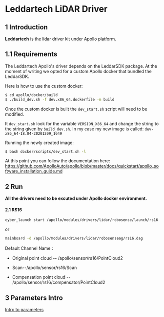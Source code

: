 # **Leddartech LiDAR Driver**

## 1 Introduction

 **Leddartech**  is the lidar driver kit under Apollo platform.

## 1.1 Requirements

The Leddartech Apollo's driver depends on the LeddarSDK package. At the moment of writing we opted for a custom Apollo docker that bundled the LeddarSDK.

Here is how to use the custom docker:
```bash
$ cd apollo/docker/build
$ ./build_dev.sh -f dev.x86_64.dockerfile -m build
```
Once the custom docker is built the `dev_start.sh` script will need to be modified.

It `dev_start.sh` look for the variable `VERSION_X86_64` and change the string to the string given by `build_dev.sh`. In my case my new image is called: `dev-x86_64-18.04-20201209_1649`

Running the newly created image:
```bash
$ bash docker/scripts/dev_start.sh -l
```

At this point you can follow the documentation here:
https://github.com/ApolloAuto/apollo/blob/master/docs/quickstart/apollo_software_installation_guide.md

## 2 Run

**All the drivers need to be excuted under Apollo docker environment.**

#### 2.1 RS16

```sh
cyber_launch start /apollo/modules/drivers/lidar/robosense/launch/rs16.launch
```

or

```sh
mainboard -d /apollo/modules/drivers/lidar/robosenseag/rs16.dag
```

Default Channel Name：

- Original point cloud -- /apollo/sensor/rs16/PointCloud2

- Scan--/apollo/sensor/rs16/Scan
- Compensation point cloud -- /apollo/sensor/rs16/compensator/PointCloud2

## 3 Parameters Intro

[Intro to parameters](doc/parameter_intro.md)

